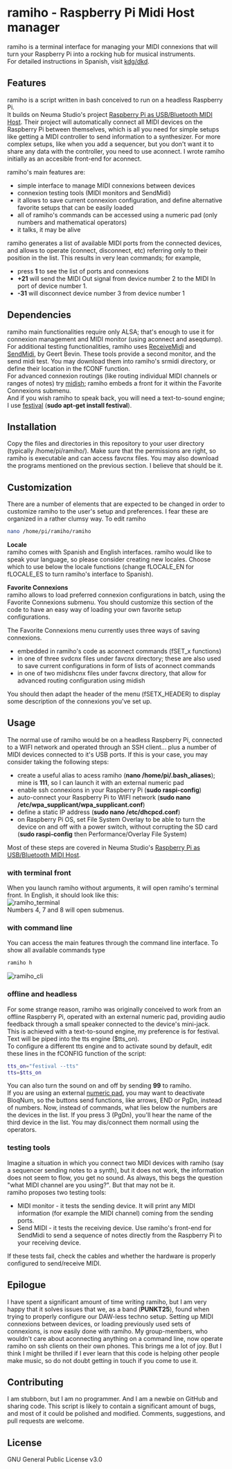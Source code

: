 # ramiho - Raspberry Pi Midi Host manager

ramiho is a terminal interface for managing your MIDI connexions that will turn your Raspberry Pi into a rocking hub for musical instruments.   
For detailed instructions in Spanish, visit [kdg/dkd](http://edpanfleto.com/kdgdkd/).

## Features

ramiho is a script written in bash conceived to run on a headless Raspberry Pi.  
It builds on Neuma Studio's project [Raspberry Pi as USB/Bluetooth MIDI Host](https://neuma.studio/rpi-midi-complete.html). Their project will automatically connect all MIDI devices on the Raspberry Pi between themselves, which is all you need for simple setups like getting a MIDI controller to send information to a synthesizer. For more complex setups, like when you add a sequencer, but you don't want it to share any data with the controller, you need to use aconnect. I wrote ramiho initially as an accesible front-end for aconnect.   


ramiho's main features are:
- simple interface to manage MIDI connexions between devices  
- connexion testing tools (MIDI monitors and SendMidi)
- it allows to save current connexion configuration, and define alternative favorite setups that can be easily loaded
- all of ramiho's commands can be accessed using a numeric pad (only numbers and mathematical operators)
- it talks, it may be alive
  
ramiho generates a list of available MIDI ports from the connected devices, and allows to operate (connect, disconnect, etc) referring only to their position in the list. This results in very lean commands; for example,   
- press **1** to see the list of ports and connexions  
- **+21** will send the MIDI Out signal from device number 2 to the MIDI In port of device number 1.  
- **-31** will disconnect device number 3 from device number 1   

## Dependencies
ramiho main functionalities require only ALSA; that's enough to use it for connexion management and MIDI monitor (using aconnect and aseqdump).  
For additional testing functionalities, ramiho uses [ReceiveMidi](https://github.com/gbevin/ReceiveMIDI) and [SendMidi](https://github.com/gbevin/ReceiveMIDI), by Geert Bevin. These tools provide a second monitor, and the send midi test. You may download them into ramiho's srmidi directory, or define their location in the fCONF function.   
For advanced connexion routings (like routing individual MIDI channels or ranges of notes) try [midish](https://midish.org/); ramiho embeds a front for it within the Favorite Connexions submenu.  
And if you wish ramiho to speak back, you will need a text-to-sound engine; I use [festival](http://festvox.org/festival/) (**sudo apt-get install festival**).


## Installation
Copy the files and directories in this repository to your user directory (typically /home/pi/ramiho/). Make sure that the permissions are right, so ramiho is executable and can access favcnx files. You may also download the programs mentioned on the previous section. I believe that should be it.

## Customization
There are a number of elements that are expected to be changed in order to customize ramiho to the user's setup and preferences. I fear these are organized in a rather clumsy way. To edit ramiho  

```bash
nano /home/pi/ramiho/ramiho
``` 

**Locale**  
ramiho comes with Spanish and English interfaces. ramiho would like to speak your language, so please consider creating new locales. Choose which to use below the locale functions (change fLOCALE_EN for fLOCALE_ES to turn ramiho's interface to Spanish).

**Favorite Connexions**  
ramiho allows to load preferred connexion configurations in batch, using the Favorite Connexions submenu. You should customize this section of the code to have an easy way of loading your own favorite setup configurations.  

The Favorite Connexions menu currently uses three ways of saving connexions. 
- embedded in ramiho's code as aconnect commands (fSET_x functions)
- in one of three svdcnx files under favcnx directory; these are also used to save current configurations in form of lists of aconnect commands
- in one of two midishcnx files under favcnx directory, that allow for advanced routing configuration using midish  

You should then adapt the header of the menu (fSETX_HEADER) to display some description of the connexions you've set up. 


## Usage

The normal use of ramiho would be on a headless Raspberry Pi, connected to a WIFI network and operated through an SSH client... plus a number of MIDI devices connected to it's USB ports. If this is your case, you may consider taking the following steps:
- create a useful alias to acess ramiho (**nano /home/pi/.bash_aliases**); mine is **111**, so I can launch it with an external numeric pad 
- enable ssh connexions in your Raspberry Pi (**sudo raspi-config**)
- auto-connect your Raspberry Pi to WIFI network (**sudo nano /etc/wpa_supplicant/wpa_supplicant.conf**)
- define a static IP address (**sudo nano /etc/dhcpcd.conf**)
- on Raspberry Pi OS, set File System Overlay to be able to turn the device on and off with a power switch, without corrupting the SD card (**sudo raspi-config** then Performance/Overlay File System)  

Most of these steps are covered in Neuma Studio's [Raspberry Pi as USB/Bluetooth MIDI Host](https://neuma.studio/rpi-midi-complete.html).   

### with terminal front
When you launch ramiho without arguments, it will open ramiho's terminal front. In English, it should look like this:    
![ramiho_terminal](https://edpanfleto.com/kdgdkd/assets/ramiho_term_en.png "ramiho terminal front" )  
Numbers 4, 7 and 8 will open submenus.  



### with command line
You can access the main features through the command line interface. To show all available commands type
```bash
ramiho h
```  
![ramiho_cli](https://edpanfleto.com/kdgdkd/assets/ramiho_cli_en.png "ramiho cli" )  

### offline and headless
For some strange reason, ramiho was originally conceived to work from an offline Raspberry Pi, operated with an external numeric pad, providing audio feedback through a small speaker connected to the device's mini-jack.  
This is achieved with a text-to-sound engine, my preference is for festival. Text will be piped into the tts engine ($tts_on).   
To configure a different tts engine and to activate sound by default, edit these lines in the fCONFIG function of the script:  
```bash
tts_on="festival --tts" 
tts=$tts_on
```  

You can also turn the sound on and off by sending **99** to ramiho.   
If you are using an external [numeric pad](http://edpanfleto.com/kdgdkd/assets/numpad.png), you may want to deactivate BloqNum, so the buttons send functions, like arrows, END or PgDn, instead of numbers. Now, instead of commands, what lies below the numbers are the devices in the list. If you press 3 (PgDn), you'll hear the name of the third device in the list. You may dis/connect them normall using the operators.

### testing tools
Imagine a situation in which you connect two MIDI devices with ramiho (say a sequencer sending notes to a synth), but it does not work, the information does not seem to flow, you get no sound. As always, this begs the question "what MIDI channel are you using?". But that may not be it.   
ramiho proposes two testing tools:   
- MIDI monitor - it tests the sending device. It will print any MIDI information (for example the MIDI channel) coming from the sending ports.   
- Send MIDI - it tests the receiving device. Use ramiho's front-end for SendMidi to send a sequence of notes directly from the Raspberry Pi to your receiving device.   

If these tests fail, check the cables and whether the hardware is properly configured to send/receive MIDI.  



## Epilogue
I have spent a significant amount of time writing ramiho, but I am very happy that it solves issues that we, as a band (**PUNKT25**), found when trying to properly configure our DAW-less techno setup. Setting up MIDI connexions between devices, or loading previously used sets of connexions, is now easily done with ramiho. My group-members, who wouldn't care about aconnecting anything on a command line, now operate ramiho on ssh clients on their own phones. This brings me a lot of joy. But I think I might be thrilled if I ever learn that this code is helping other people make music, so do not doubt getting in touch if you come to use it. 

## Contributing

I am stubborn, but I am no programmer. And I am a newbie on GitHub and sharing code. This script is likely to contain a significant amount of bugs, and most of it could be polished and modified. Comments, suggestions, and pull requests are welcome. 


## License

GNU General Public License v3.0

